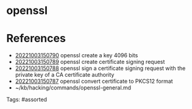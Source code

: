 # openssl

# References
- [20221003150790](/zet/20221003150790/) openssl create a key 4096 bits
- [20221003150789](/zet/20221003150789/) openssl create certificate signing request
- [20221003150788](/zet/20221003150788/) openssl sign a certificate signing request with the private key of a CA certificate authority
- [20221003150787](/zet/20221003150787/) openssl convert certificate to PKCS12 format
- ~/kb/hacking/commands/openssl-general.md

Tags:
    #assorted

